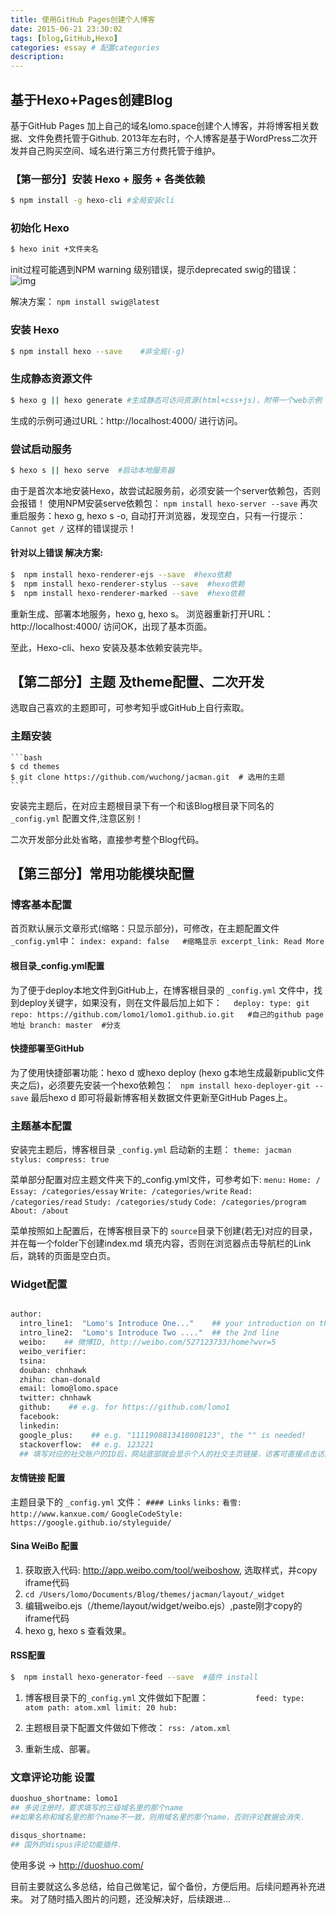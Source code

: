 ```yaml
---
title: 使用GitHub Pages创建个人博客
date: 2015-06-21 23:30:02
tags: [blog,GitHub,Hexo]
categories: essay # 配置categories
description:
---
```


## 基于Hexo+Pages创建Blog

基于GitHub Pages 加上自己的域名lomo.space创建个人博客，并将博客相关数据、文件免费托管于Github. 2013年左右时，个人博客是基于WordPress二次开发并自己购买空间、域名进行第三方付费托管于维护。

### 【第一部分】安装 Hexo + 服务 + 各类依赖
``` bash
$ npm install -g hexo-cli #全局安装cli
```
### 初始化 Hexo
```bash
$ hexo init +文件夹名
```
init过程可能遇到NPM warning 级别错误，提示deprecated swig的错误：
    ![img](http://oluzh4sa6.bkt.clouddn.com/GitHubPages/article/node-swig-error.png)

解决方案：
` npm install swig@latest `

### 安装 Hexo
```bash
$ npm install hexo --save    #非全局(-g)
```
### 生成静态资源文件
```bash
$ hexo g || hexo generate #生成静态可访问资源(html+css+js)，附带一个web示例
```
生成的示例可通过URL：http://localhost:4000/  进行访问。

### 尝试启动服务
```bash
$ hexo s || hexo serve  #启动本地服务器
```
由于是首次本地安装Hexo，故尝试起服务前，必须安装一个server依赖包，否则会报错！
使用NPM安装serve依赖包：
    ` npm install hexo-server --save
    `
再次重启服务：hexo g, hexo s -o, 自动打开浏览器，发现空白，只有一行提示：`Cannot get /` 这样的错误提示！
#### 针对以上错误 解决方案:
```bash
$  npm install hexo-renderer-ejs --save  #hexo依赖
$  npm install hexo-renderer-stylus --save  #hexo依赖
$  npm install hexo-renderer-marked --save  #hexo依赖
```
重新生成、部署本地服务，hexo g, hexo s。
浏览器重新打开URL：http://localhost:4000/ 访问OK，出现了基本页面。

至此，Hexo-cli、hexo 安装及基本依赖安装完毕。

## 【第二部分】主题 及theme配置、二次开发
选取自己喜欢的主题即可，可参考知乎或GitHub上自行索取。
    
### 主题安装
    ```bash 
    $ cd themes
    $ git clone https://github.com/wuchong/jacman.git  # 选用的主题
    ```
安装完主题后，在对应主题根目录下有一个和该Blog根目录下同名的 `_config.yml` 配置文件,注意区别！

二次开发部分此处省略，直接参考整个Blog代码。

## 【第三部分】常用功能模块配置

### 博客基本配置
首页默认展示文章形式(缩略：只显示部分)，可修改，在主题配置文件 `_config.yml`中：
`index:
  expand: false   #缩略显示
  excerpt_link: Read More 
`
#### 根目录_config.yml配置
为了便于deploy本地文件到GitHub上，在博客根目录的 `_config.yml` 文件中，找到deploy关键字，如果没有，则在文件最后加上如下：
    `	deploy:
			type: git
			repo: https://github.com/lomo1/lomo1.github.io.git  
			#自己的github page地址
        branch: master  #分支
    `
#### 快捷部署至GitHub
为了使用快捷部署功能：hexo d 或hexo deploy (hexo g本地生成最新public文件夹之后)，必须要先安装一个hexo依赖包：
` npm install hexo-deployer-git --save`
最后hexo d 即可将最新博客相关数据文件更新至GitHub Pages上。

### 主题基本配置
安装完主题后，博客根目录 `_config.yml` 启动新的主题：
`theme: jacman
stylus:
    compress: true
`

菜单部分配置对应主题文件夹下的_config.yml文件，可参考如下:
    `menu:`
      `Home: / ` 
      `Essay: /categories/essay`
      `Write: /categories/write`
      `Read:	/categories/read`
      `Study: /categories/study`
      `Code: /categories/program`
      `About: /about`
      
菜单按照如上配置后，在博客根目录下的 `source`目录下创建(若无)对应的目录，并在每一个folder下创建index.md 填充内容，否则在浏览器点击导航栏的Link后，跳转的页面是空白页。

### Widget配置
```bash

author:
  intro_line1:  "Lomo's Introduce One..."    ## your introduction on the bottom of the page
  intro_line2:  "Lomo's Introduce Two ...."  ## the 2nd line
  weibo:    ## 微博ID, http://weibo.com/527123733/home?wvr=5
  weibo_verifier:    
  tsina:    
  douban: chnhawk    
  zhihu: chan-donald     
  email: lomo@lomo.space     
  twitter: chnhawk   
  github:    ## e.g. for https://github.com/lomo1
  facebook:  
  linkedin:   
  google_plus:    ## e.g. "1111908813418008123", the "" is needed!
  stackoverflow:  ## e.g. 123221 
  ## 填写对应的社交账户的ID后，网站底部就会显示个人的社交主页链接，访客可直接点击访问个人对应社交主页.
```
#### 友情链接 配置
主题目录下的 `_config.yml` 文件：
    `#### Links`
`links:`
  `看雪: http://www.kanxue.com/`
  `GoogleCodeStyle: https://google.github.io/styleguide/`

#### Sina WeiBo 配置
1. 获取嵌入代码: http://app.weibo.com/tool/weiboshow, 选取样式，并copy iframe代码
2.  `cd /Users/lomo/Documents/Blog/themes/jacman/layout/_widget`
3. 编辑weibo.ejs（/theme/layout/widget/weibo.ejs）,paste刚才copy的 iframe代码
4. hexo g, hexo s 查看效果。

#### RSS配置
```bash
$  npm install hexo-generator-feed --save  #插件 install
```
1. 博客根目录下的`_config.yml` 文件做如下配置：
`			feed:
			  type: atom
			  path: atom.xml
			  limit: 20
  hub:
  `
2. 主题根目录下配置文件做如下修改：
    `rss: /atom.xml`
    
3. 重新生成、部署。

### 文章评论功能 设置
``` bash
duoshuo_shortname: lomo1   
## 多说注册时，要求填写的三级域名里的那个name
##如果名称和域名里的那个name不一致，则用域名里的那个name，否则评论数据会消失.

disqus_shortname:     
## 国外的dispus评论功能插件.
```
使用多说 -> http://duoshuo.com/



目前主要就这么多总结，给自己做笔记，留个备份，方便后用。后续问题再补充进来。
对了随时插入图片的问题，还没解决好，后续跟进...

